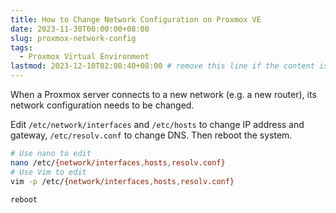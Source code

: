 ```yaml
---
title: How to Change Network Configuration on Proxmox VE
date: 2023-11-30T00:00:00+08:00
slug: proxmox-network-config
tags:
  - Proxmox Virtual Environment
lastmod: 2023-12-10T02:08:40+08:00 # remove this line if the content is actually changed
---
```


When a Proxmox server connects to a new network (e.g. a new router), its network configuration needs to be changed.

Edit `/etc/network/interfaces` and `/etc/hosts` to change IP address and gateway, `/etc/resolv.conf` to change DNS. Then reboot the system.

```bash
# Use nano to edit
nano /etc/{network/interfaces,hosts,resolv.conf}
# Use Vim to edit
vim -p /etc/{network/interfaces,hosts,resolv.conf}
```

```bash
reboot
```
